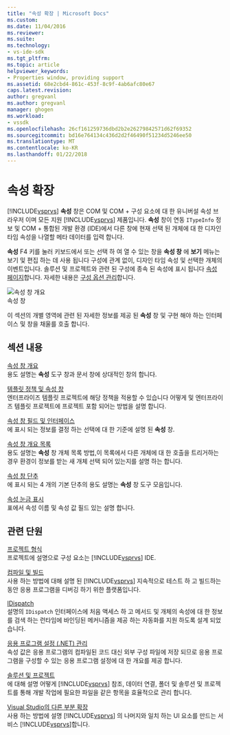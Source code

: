 ```yaml
---
title: "속성 확장 | Microsoft Docs"
ms.custom: 
ms.date: 11/04/2016
ms.reviewer: 
ms.suite: 
ms.technology:
- vs-ide-sdk
ms.tgt_pltfrm: 
ms.topic: article
helpviewer_keywords:
- Properties window, providing support
ms.assetid: 68e2cbd4-861c-453f-8c9f-4ab6afc80e67
caps.latest.revision: 
author: gregvanl
ms.author: gregvanl
manager: ghogen
ms.workload:
- vssdk
ms.openlocfilehash: 26cf161259736dbd2b2e26279842571d62f69352
ms.sourcegitcommit: bd16e764134c436d2d2f46490f51234d5246ee50
ms.translationtype: MT
ms.contentlocale: ko-KR
ms.lasthandoff: 01/22/2018
---
```

# <a name="extending-properties"></a>속성 확장
[!INCLUDE[vsprvs](../../code-quality/includes/vsprvs_md.md)] **속성** 창은 COM 및 COM + 구성 요소에 대 한 유니버설 속성 브라우저 이며 모든 지원 [!INCLUDE[vsprvs](../../code-quality/includes/vsprvs_md.md)] 제품입니다. **속성** 창이 연동 `ITypeInfo` 정보 및 COM + 통합된 개발 환경 (IDE)에서 다른 창에 현재 선택 된 개체에 대 한 디자인 타임 속성을 나열할 메타 데이터를 입력 합니다.  
  
 **속성** F4 키를 눌러 키보드에서 또는 선택 하 여 열 수 있는 창을 **속성 창** 에 **보기** 메뉴는 보기 및 편집 하는 데 사용 됩니다 구성에 관계 없이, 디자인 타임 속성 및 선택한 개체의 이벤트입니다. 솔루션 및 프로젝트와 관련 된 구성에 종속 된 속성에 표시 됩니다 [속성 페이지](../../extensibility/internals/property-pages.md)합니다. 자세한 내용은 [구성 옵션 관리](../../extensibility/internals/managing-configuration-options.md)합니다.  
  
 ![속성 창 개요](../../extensibility/internals/media/vspropertieswindow.png "vsPropertiesWindow")  
속성 창  
  
 이 섹션의 개별 영역에 관련 된 자세한 정보를 제공 된 **속성** 창 및 구현 해야 하는 인터페이스 및 창을 채울를 호출 합니다.  
  
## <a name="in-this-section"></a>섹션 내용  
 [속성 창 개요](../../extensibility/internals/properties-window-overview.md)  
 용도 설명는 **속성** 도구 창과 문서 창에 상대적인 창의 합니다.  
  
 [템플릿 정책 및 속성 창](../../extensibility/internals/template-policy-and-the-properties-window.md)  
 엔터프라이즈 템플릿 프로젝트에 해당 정책을 적용할 수 있습니다 어떻게 및 엔터프라이즈 템플릿 프로젝트에 프로젝트 포함 되어는 방법을 설명 합니다.  
  
 [속성 창 필드 및 인터페이스](../../extensibility/internals/properties-window-fields-and-interfaces.md)  
 에 표시 되는 정보를 결정 하는 선택에 대 한 기준에 설명 된 **속성** 창.  
  
 [속성 창 개요 목록](../../extensibility/internals/properties-window-object-list.md)  
 용도 설명는 **속성** 창 개체 목록 방법,이 목록에서 다른 개체에 대 한 호출을 트리거하는 경우 환경이 정보를 받는 새 개체 선택 되어 있는지를 설명 하는 합니다.  
  
 [속성 창 단추](../../extensibility/internals/properties-window-buttons.md)  
 에 표시 되는 4 개의 기본 단추의 용도 설명는 **속성** 창 도구 모음입니다.  
  
 [속성 눈금 표시](../../extensibility/internals/properties-display-grid.md)  
 표에서 속성 이름 및 속성 값 필드 있는 설명 합니다.  
  
## <a name="related-sections"></a>관련 단원  
 [프로젝트 형식](../../extensibility/internals/project-types.md)  
 프로젝트에 설명으로 구성 요소는 [!INCLUDE[vsprvs](../../code-quality/includes/vsprvs_md.md)] IDE.  
  
 [컴파일 및 빌드](../../ide/compiling-and-building-in-visual-studio.md)  
 사용 하는 방법에 대해 설명 된 [!INCLUDE[vsprvs](../../code-quality/includes/vsprvs_md.md)] 지속적으로 테스트 하 고 빌드하는 동안 응용 프로그램을 디버깅 하기 위한 플랫폼입니다.  
  
 [IDispatch](https://msdn.microsoft.com/library/windows/desktop/ms221608.aspx)  
 설명의 `IDispatch` 인터페이스에 처음 액세스 하 고 메서드 및 개체의 속성에 대 한 정보를 검색 하는 런타임에 바인딩된 메커니즘을 제공 하는 자동화를 지원 하도록 설계 되었습니다.  
  
 [응용 프로그램 설정 (.NET) 관리](../../ide/managing-application-settings-dotnet.md)  
 속성 값은 응용 프로그램의 컴파일된 코드 대신 외부 구성 파일에 저장 되므로 응용 프로그램을 구성할 수 있는 응용 프로그램 설정에 대 한 개요를 제공 합니다.  
  
 [솔루션 및 프로젝트](../../ide/solutions-and-projects-in-visual-studio.md)  
 에 대해 설명 어떻게 [!INCLUDE[vsprvs](../../code-quality/includes/vsprvs_md.md)] 참조, 데이터 연결, 폴더 및 솔루션 및 프로젝트를 통해 개발 작업에 필요한 파일을 같은 항목을 효율적으로 관리 합니다.  
  
 [Visual Studio의 다른 부분 확장](../../extensibility/extending-other-parts-of-visual-studio.md)  
 사용 하는 방법에 설명 [!INCLUDE[vsprvs](../../code-quality/includes/vsprvs_md.md)] 의 나머지와 일치 하는 UI 요소를 만드는 서비스 [!INCLUDE[vsprvs](../../code-quality/includes/vsprvs_md.md)]합니다.